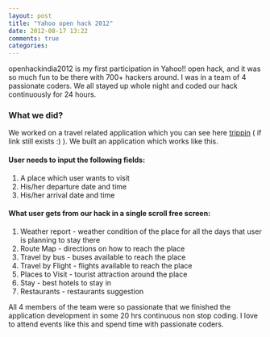 ```yaml
---
layout: post
title: "Yahoo open hack 2012"
date: 2012-08-17 13:22
comments: true
categories:
---
```


openhackindia2012 is my first participation in Yahoo!! open hack, and it was so much fun to be there with 700+ hackers around. I was in a team of 4 passionate coders. We all stayed up whole night and coded our hack continuously for 24 hours.

### What we did?

We worked on a travel related application which you can see here [trippin](http://trippin.herokuapp.com) ( if link still exists :) ). We built an application which works like this.

#### User needs to input the following fields:

1. A place which user wants to visit
2. His/her departure date and time
3. His/her arrival date and time

#### What user gets from our hack in a single scroll free screen:

1. Weather report - weather condition of the place for all the days that user is planning to stay there
2. Route Map - directions on how to reach the place
3. Travel by bus - buses available to reach the place
4. Travel by Flight - flights available to reach the place
5. Places to Visit - tourist attraction around the place
6. Stay - best hotels to stay in
7. Restaurants - restaurants suggestion

All 4 members of the team were so passionate that we finished the application development in some 20 hrs continuous non stop coding. I love to attend events like this and spend time with passionate coders.


